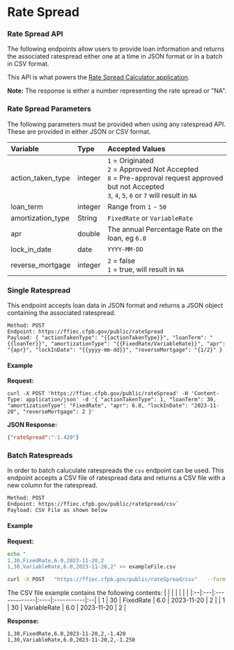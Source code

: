 # Rate Spread

### Rate Spread API

The following endpoints allow users to provide loan information and returns the associated ratespread either one at a time in JSON format or in a batch in CSV format.

This API is what powers the [Rate Spread Calculator application](https://ffiec.cfpb.gov/tools/rate-spread).

**Note:** The response is either a number representing the rate spread or "NA".

### Rate Spread Parameters

The following parameters must be provided when using any ratespread API. These are provided in either JSON or CSV format.

Variable | Type | Accepted Values |
|:-------|:-----|:----------------|
|action_taken_type | integer | `1` = Originated<br />`2` = Approved Not Accepted<br />`8` = Pre-approval request approved but not Accepted<br />`3`, `4`, `5`, `6` or `7` will result in `NA` |
|loan_term | integer | Range from `1` - `50`|
|amortization_type | String | `FixedRate` or `VariableRate`|
|apr | double | The annual Percentage Rate on the loan, eg `6.0`|
|lock_in_date | date |  `YYYY-MM-DD`|
|reverse_mortgage | integer | `2` = false<br />`1` = true, will result in `NA`|

### Single Ratespread

This endpoint accepts loan data in JSON format and returns a JSON object containing the associated ratespread.

```
Method: POST
Endpoint: https://ffiec.cfpb.gov/public/rateSpread
Payload: { "actionTakenType": "{{actionTakenType}}", "loanTerm": "{{loanTer}}", "amortizationType": "{{FixedRate/VariableRate}}", "apr": "{apr}", "lockInDate": "{{yyyy-mm-dd}}", "reverseMortgage": "{1/2}" }
```

#### Example

  **Request:**

  ```console
  curl -X POST 'https://ffiec.cfpb.gov/public/rateSpread' -H 'Content-Type: application/json' -d '{ "actionTakenType": 1, "loanTerm": 30, "amortizationType": "FixedRate", "apr": 6.0, "lockInDate": "2023-11-20", "reverseMortgage": 2 }'
  ```

  **JSON Response:**
  
  ```json
  {"rateSpread":"-1.420"}
  ```

### Batch Ratespreads

In order to batch caluculate ratespreads the `csv` endpoint can be used. This endpoint accepts a CSV file of ratespread data and returns a CSV file with a new column for the ratespread.

```
Method: POST 
Endpoint: https://ffiec.cfpb.gov/public/rateSpread/csv`
Payload: CSV File as shown below
```

#### Example

**Request:**

```bash
echo "
1,30,FixedRate,6.0,2023-11-20,2
1,30,VariableRate,6.0,2023-11-20,2" >> exampleFile.csv

curl -X POST   "https://ffiec.cfpb.gov/public/rateSpread/csv"   --form 'file=@"exampleFile.csv"'
```

The CSV file example contains the following contents:
|   |    |              |     |            |   |
|:--|:---|:-------------|:----|:-----------|:--|
| 1 | 30 | FixedRate    | 6.0 | 2023-11-20 | 2 |
| 1 | 30 | VariableRate | 6.0 | 2023-11-20 | 2 |

**Response:**

```text
1,30,FixedRate,6.0,2023-11-20,2,-1.420
1,30,VariableRate,6.0,2023-11-20,2,-1.250
```
